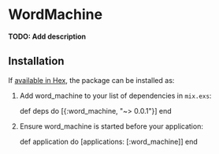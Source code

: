 # WordMachine

**TODO: Add description**

## Installation

If [available in Hex](https://hex.pm/docs/publish), the package can be installed as:

  1. Add word_machine to your list of dependencies in `mix.exs`:

        def deps do
          [{:word_machine, "~> 0.0.1"}]
        end

  2. Ensure word_machine is started before your application:

        def application do
          [applications: [:word_machine]]
        end

